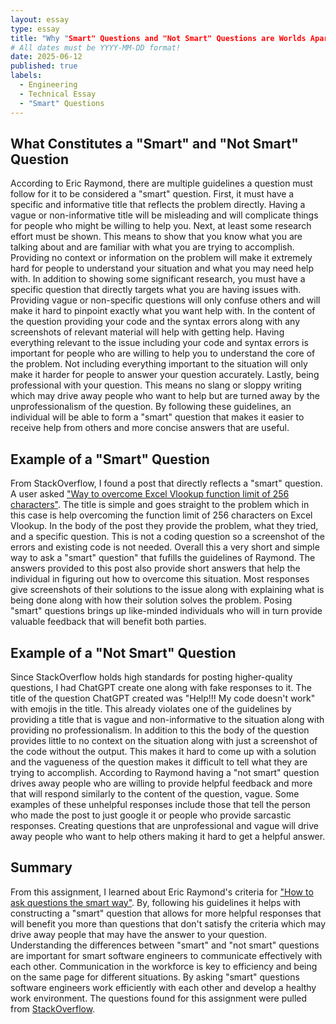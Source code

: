 ```yaml
---
layout: essay
type: essay
title: "Why "Smart" Questions and "Not Smart" Questions are Worlds Apart"
# All dates must be YYYY-MM-DD format!
date: 2025-06-12
published: true
labels:
  - Engineering
  - Technical Essay
  - "Smart" Questions
---
```

## What Constitutes a "Smart" and "Not Smart" Question
According to Eric Raymond, there are multiple guidelines a question must follow for it to be considered a "smart" question. First, it must have a specific and informative title that reflects the problem directly. Having a vague or non-informative title will be misleading and will complicate things for people who might be willing to help you. Next, at least some research effort must be shown. This means to show that you know what you are talking about and are familiar with what you are trying to accomplish. Providing no context or information on the problem will make it extremely hard for people to understand your situation and what you may need help with. In addition to showing some significant research, you must have a specific question that directly targets what you are having issues with. Providing vague or non-specific questions will only confuse others and will make it hard to pinpoint exactly what you want help with. In the content of the question providing your code and the syntax errors along with any screenshots of relevant material will help with getting help. Having everything relevant to the issue including your code and syntax errors is important for people who are willing to help you to understand the core of the problem. Not including everything important to the situation will only make it harder for people to answer your question accurately. Lastly, being professional with your question. This means no slang or sloppy writing which may drive away people who want to help but are turned away by the unprofessionalism of the question. By following these guidelines, an individual will be able to form a "smart" question that makes it easier to receive help from others and more concise answers that are useful. 

## Example of a "Smart" Question
From StackOverflow, I found a post that directly reflects a "smart" question. A user asked ["Way to overcome Excel Vlookup function limit of 256 characters"](https://stackoverflow.com/questions/13202473/way-to-overcome-excel-vlookup-function-limit-of-256-characters). The title is simple and goes straight to the problem which in this case is help overcoming the function limit of 256 characters on Excel Vlookup. In the body of the post they provide the problem, what they tried, and a specific question. This is not a coding question so a screenshot of the errors and existing code is not needed. Overall this a very short and simple way to ask a "smart" question" that fufills the guidelines of Raymond. The answers provided to this post also provide short answers that help the individual in figuring out how to overcome this situation. Most responses give screenshots of their solutions to the issue along with explaining what is being done along with how their solution solves the problem. Posing "smart" questions brings up like-minded individuals who will in turn provide valuable feedback that will benefit both parties. 

## Example of a "Not Smart" Question
Since StackOverflow holds high standards for posting higher-quality questions, I had ChatGPT create one along with fake responses to it. The title of the question ChatGPT created was "Help!!! My code doesn't work" with emojis in the title. This already violates one of the guidelines by providing a title that is vague and non-informative to the situation along with providing no professionalism. In addition to this the body of the question provides little to no context on the situation along with just a screenshot of the code without the output. This makes it hard to come up with a solution and the vagueness of the question makes it difficult to tell what they are trying to accomplish. According to Raymond having a "not smart" question drives away people who are willing to provide helpful feedback and more that will respond similarly to the content of the question, vague. Some examples of these unhelpful responses include those that tell the person who made the post to just google it or people who provide sarcastic responses. Creating questions that are unprofessional and vague will drive away people who want to help others making it hard to get a helpful answer. 

## Summary
From this assignment, I learned about Eric Raymond's criteria for ["How to ask questions the smart way"](http://www.catb.org/esr/faqs/smart-questions.html). By, following his guidelines it helps with constructing a "smart" question that allows for more helpful responses that will benefit you more than questions that don't satisfy the criteria which may drive away people that may have the answer to your question. Understanding the differences between "smart" and "not smart" questions are important for smart software engineers to communicate effectively with each other. Communication in the workforce is key to efficiency and being on the same page for different situations. By asking "smart" questions software engineers work efficiently with each other and develop a healthy work environment. The questions found for this assignment were pulled from [StackOverflow](https://stackoverflow.com/questions?tab=Bounties).


